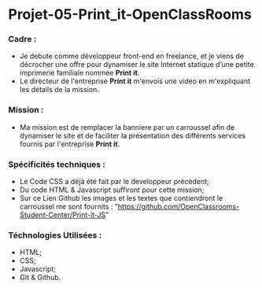 # Projet-05-Print_it-OpenClassRooms



### Cadre :

- Je debute comme développeur front-end en freelance, et je viens de décrocher une offre pour dynamiser le site Internet statique d’une petite imprimerie familiale nommée **Print it**.
- Le directeur de l'entreprise **Print it** m'envois une video en m'expliquant les détails de la mission.

### Mission :

- Ma mission est de remplacer la banniere par un carroussel afin de dynamiser le site et de faciliter la présentation des différents services fournis par l'entreprise **Print it**.

### Spécificités techniques :

  - Le Code CSS a déjà été fait par le developpeur précèdent;
  - Du code HTML & Javascript suffiront pour cette mission;
  - Sur ce Lien Github les images et les textes que contiendront le carroussel me sont fournits : "https://github.com/OpenClassrooms-Student-Center/Print-it-JS"

### Téchnologies Utilisées :
  - HTML;
  - CSS;
  - Javascript;
  - Git & Github.
